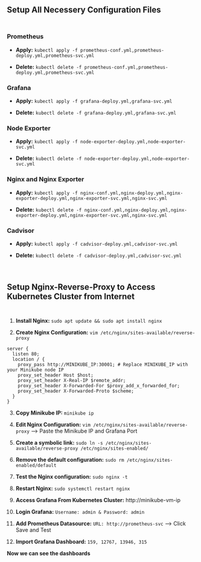 ## Setup All Necessery Configuration Files <br><br>

### Prometheus

- **Apply:** ```kubectl apply -f prometheus-conf.yml,prometheus-deploy.yml,prometheus-svc.yml```

- **Delete:** ```kubectl delete -f prometheus-conf.yml,prometheus-deploy.yml,prometheus-svc.yml```

### Grafana

- **Apply:** ```kubectl apply -f grafana-deploy.yml,grafana-svc.yml```

- **Delete:** ```kubectl delete -f grafana-deploy.yml,grafana-svc.yml```

### Node Exporter ##

- **Apply:** ```kubectl apply -f node-exporter-deploy.yml,node-exporter-svc.yml```

- **Delete:** ```kubectl delete -f node-exporter-deploy.yml,node-exporter-svc.yml```

### Nginx and Nginx Exporter 

- **Apply:** ```kubectl apply -f nginx-conf.yml,nginx-deploy.yml,nginx-exporter-deploy.yml,nginx-exporter-svc.yml,nginx-svc.yml```

- **Delete:** ```kubectl delete -f nginx-conf.yml,nginx-deploy.yml,nginx-exporter-deploy.yml,nginx-exporter-svc.yml,nginx-svc.yml```

### Cadvisor 

- **Apply:** ```kubectl apply -f cadvisor-deploy.yml,cadvisor-svc.yml```

- **Delete:** ```kubectl delete -f cadvisor-deploy.yml,cadvisor-svc.yml```
<br><br><br>

## Setup Nginx-Reverse-Proxy to Access Kubernetes Cluster from Internet<br><br>

1. **Install Nginx:** ```sudo apt update && sudo apt install nginx```

2. **Create Nginx Configuration:** ```vim /etc/nginx/sites-available/reverse-proxy```
```
server {
  listen 80;
  location / {
    proxy_pass http://MINIKUBE_IP:30001; # Replace MINIKUBE_IP with your Minikube node IP
    proxy_set_header Host $host;
    proxy_set_header X-Real-IP $remote_addr;
    proxy_set_header X-Forwarded-For $proxy_add_x_forwarded_for;
    proxy_set_header X-Forwarded-Proto $scheme;
  }
}
```
3. **Copy Minikube IP:** ```minikube ip```

4. **Edit Nginx Configuration:** ```vim /etc/nginx/sites-available/reverse-proxy``` --> Paste the Minikube IP and Grafana Port

5. **Create a symbolic link:** ```sudo ln -s /etc/nginx/sites-available/reverse-proxy /etc/nginx/sites-enabled/```

6. **Remove the default configuration:** ```sudo rm /etc/nginx/sites-enabled/default```

7. **Test the Nginx configuration:** ```sudo nginx -t```

8. **Restart Nginx:** ```sudo systemctl restart nginx```

9. **Access Grafana From Kubernetes Cluster:** http://minikube-vm-ip

10. **Login Grafana:** ```Username: admin & Password: admin```

11. **Add Prometheus Datasource:** ```URL: http://prometheus-svc``` --> Click Save and Test

12. **Import Grafana Dashboard:** ```159, 12767, 13946, 315```


**Now we can see the dashboards**
